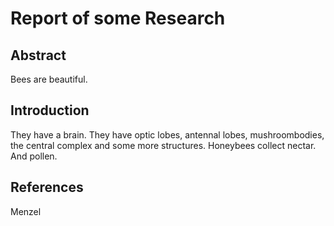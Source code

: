 # Report of some Research

## Abstract
Bees are beautiful.
## Introduction
They have a brain. They have optic lobes, antennal lobes, mushroombodies, the central complex and some more structures.
Honeybees collect nectar. And pollen.

## References
Menzel
